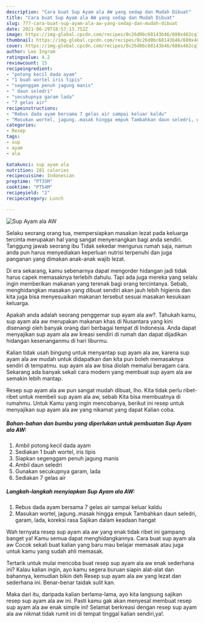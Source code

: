 ```yaml
---
description: "Cara buat Sup Ayam ala AW yang sedap dan Mudah Dibuat"
title: "Cara buat Sup Ayam ala AW yang sedap dan Mudah Dibuat"
slug: 777-cara-buat-sup-ayam-ala-aw-yang-sedap-dan-mudah-dibuat
date: 2021-06-29T18:57:13.752Z
image: https://img-global.cpcdn.com/recipes/0c26d0bc68143b46/680x482cq70/sup-ayam-ala-aw-foto-resep-utama.jpg
thumbnail: https://img-global.cpcdn.com/recipes/0c26d0bc68143b46/680x482cq70/sup-ayam-ala-aw-foto-resep-utama.jpg
cover: https://img-global.cpcdn.com/recipes/0c26d0bc68143b46/680x482cq70/sup-ayam-ala-aw-foto-resep-utama.jpg
author: Leo Ingram
ratingvalue: 4.2
reviewcount: 15
recipeingredient:
- "potong kecil dada ayam"
- "1 buah wortel iris tipis"
- "segenggam penuh jagung manis"
- " daun seledri"
- "secukupnya garam lada"
- "7 gelas air"
recipeinstructions:
- "Rebus dada ayam bersama 7 gelas air sampai keluar kaldu"
- "Masukan wortel, jagung..masak hingga empuk Tambahkan daun seledri, garam, lada, koreksi rasa Sajikan dalam keadaan hangat"
categories:
- Resep
tags:
- sup
- ayam
- ala

katakunci: sup ayam ala 
nutrition: 281 calories
recipecuisine: Indonesian
preptime: "PT35M"
cooktime: "PT54M"
recipeyield: "2"
recipecategory: Lunch

---
```



![Sup Ayam ala AW](https://img-global.cpcdn.com/recipes/0c26d0bc68143b46/680x482cq70/sup-ayam-ala-aw-foto-resep-utama.jpg)

Selaku seorang orang tua, mempersiapkan masakan lezat pada keluarga tercinta merupakan hal yang sangat menyenangkan bagi anda sendiri. Tanggung jawab seorang ibu Tidak sekedar mengurus rumah saja, namun anda pun harus menyediakan keperluan nutrisi terpenuhi dan juga panganan yang dimakan anak-anak wajib lezat.

Di era  sekarang, kamu sebenarnya dapat mengorder hidangan jadi tidak harus capek memasaknya terlebih dahulu. Tapi ada juga mereka yang selalu ingin memberikan makanan yang terenak bagi orang tercintanya. Sebab, menghidangkan masakan yang dibuat sendiri akan jauh lebih higienis dan kita juga bisa menyesuaikan makanan tersebut sesuai masakan kesukaan keluarga. 



Apakah anda adalah seorang penggemar sup ayam ala aw?. Tahukah kamu, sup ayam ala aw merupakan makanan khas di Nusantara yang kini disenangi oleh banyak orang dari berbagai tempat di Indonesia. Anda dapat menyajikan sup ayam ala aw kreasi sendiri di rumah dan dapat dijadikan hidangan kesenanganmu di hari liburmu.

Kalian tidak usah bingung untuk menyantap sup ayam ala aw, karena sup ayam ala aw mudah untuk didapatkan dan kita pun boleh memasaknya sendiri di tempatmu. sup ayam ala aw bisa diolah memalui beragam cara. Sekarang ada banyak sekali cara modern yang membuat sup ayam ala aw semakin lebih mantap.

Resep sup ayam ala aw pun sangat mudah dibuat, lho. Kita tidak perlu ribet-ribet untuk membeli sup ayam ala aw, sebab Kita bisa membuatnya di rumahmu. Untuk Kamu yang ingin mencobanya, berikut ini resep untuk menyajikan sup ayam ala aw yang nikamat yang dapat Kalian coba.

<!--inarticleads1-->

##### Bahan-bahan dan bumbu yang diperlukan untuk pembuatan Sup Ayam ala AW:

1. Ambil potong kecil dada ayam
1. Sediakan 1 buah wortel, iris tipis
1. Siapkan segenggam penuh jagung manis
1. Ambil  daun seledri
1. Gunakan secukupnya garam, lada
1. Sediakan 7 gelas air




<!--inarticleads2-->

##### Langkah-langkah menyiapkan Sup Ayam ala AW:

1. Rebus dada ayam bersama 7 gelas air sampai keluar kaldu
1. Masukan wortel, jagung..masak hingga empuk Tambahkan daun seledri, garam, lada, koreksi rasa Sajikan dalam keadaan hangat




Wah ternyata resep sup ayam ala aw yang enak tidak ribet ini gampang banget ya! Kamu semua dapat menghidangkannya. Cara buat sup ayam ala aw Cocok sekali buat kalian yang baru mau belajar memasak atau juga untuk kamu yang sudah ahli memasak.

Tertarik untuk mulai mencoba buat resep sup ayam ala aw enak sederhana ini? Kalau kalian ingin, ayo kamu segera buruan siapin alat-alat dan bahannya, kemudian bikin deh Resep sup ayam ala aw yang lezat dan sederhana ini. Benar-benar taidak sulit kan. 

Maka dari itu, daripada kalian berlama-lama, ayo kita langsung sajikan resep sup ayam ala aw ini. Pasti kamu gak akan menyesal membuat resep sup ayam ala aw enak simple ini! Selamat berkreasi dengan resep sup ayam ala aw nikmat tidak rumit ini di tempat tinggal kalian sendiri,ya!.

